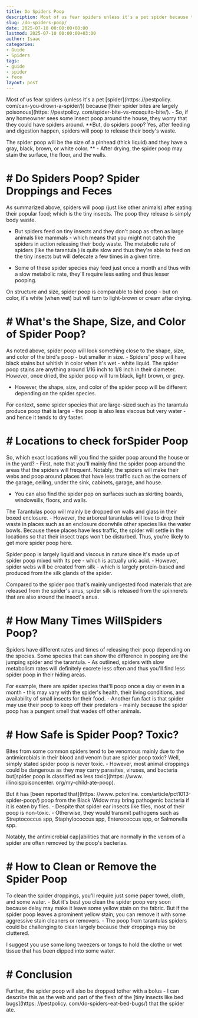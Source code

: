 ```yaml
---
title: Do Spiders Poop
description: Most of us fear spiders unless it's a pet spider because their spider bites are largely poisonous . - So, if any homeowner sees some insect poop around the...
slug: /do-spiders-poop/
date: 2025-07-10 00:00:00+00:00
lastmod: 2025-07-10 00:00:00+03:00
author: Isaac
categories:
- Guide
- Spiders
tags:
- guide
- spider
- fece
layout: post
---
```


Most of us fear spiders (unless it's a pet [spider](https: //pestpolicy. com/can-you-drown-a-spider/)) because [their spider bites are largely poisonous](https: //pestpolicy. com/spider-bite-vs-mosquito-bite/). - So, if any homeowner sees some insect poop around the house, they worry that they could have spiders around. **But, do spiders poop? Yes, after feeding and digestion happen, spiders will poop to release their body's waste.

The spider poop will be the size of a pinhead (thick liquid) and they have a gray, black, brown, or white color. ** - After drying, the spider poop may stain the surface, the floor, and the walls.

# # Do Spiders Poop? Spider Droppings and Feces

As summarized above, spiders will poop (just like other animals) after eating their popular food; which is the tiny insects. The poop they release is simply body waste.

- But spiders feed on tiny insects and they don't poop as often as large animals like mammals - which means that you might not catch the spiders in action releasing their body waste. The metabolic rate of spiders (like the tarantula ) is quite slow and thus they're able to feed on the tiny insects but will defecate a few times in a given time.

- Some of these spider species may feed just once a month and thus with a slow metabolic rate, they'll require less eating and thus lesser pooping.

On structure and size, spider poop is comparable to bird poop - but on color, it's white (when wet) but will turn to light-brown or cream after drying.

# # What's the Shape, Size, and Color of Spider Poop?

As noted above, spider poop will look something close to the shape, size, and color of the bird's poop - but smaller in size. - Spiders' poop will have black stains but whitish in color when it's wet - white liquid. The spider poop stains are anything around 1/16 inch to 1/8 inch in their diameter. However, once dried, the spider poop will turn black, light brown, or grey.

- However, the shape, size, and color of the spider poop will be different depending on the spider species.

For context, some spider species that are large-sized such as the tarantula produce poop that is large - the poop is also less viscous but very water - and hence it tends to dry faster.

# # Locations to check for**Spider Poop**

So, which exact locations will you find the spider poop around the house or in the yard? - First, note that you'll mainly find the spider poop around the areas that the spiders will frequent. Notably, the spiders will make their webs and poop around places that have less traffic such as the corners of the garage, ceiling, under the sink, cabinets, garage, and house.

- You can also find the spider pop on surfaces such as skirting boards, windowsills, floors, and walls.

The Tarantulas poop will mainly be dropped on walls and glass in their boxed enclosure. - However, the arboreal tarantulas will love to drop their waste in places such as an enclosure doorwhile other species like the water bowls. Because these places have less traffic, the spider will settle in the locations so that their insect traps won't be disturbed. Thus, you're likely to get more spider poop here.

Spider poop is largely liquid and viscous in nature since it's made up of spider poop mixed with its pee - which is actually uric acid. - However, spider webs will be created from silk - which is largely protein-based and produced from the silk glands of the spider.

Compared to the spider poo that's mainly undigested food materials that are released from the spider's anus, spider silk is released from the spinnerets that are also around the insect's anus.

# # How Many Times Will**Spiders Poop?**

Spiders have different rates and times of releasing their poop depending on the species. Some species that can show the difference in pooping are the jumping spider and the tarantula. - As outlined, spiders with slow metabolism rates will definitely excrete less often and thus you'll find less spider poop in their hiding areas.

For example, there are spider species that'll poop once a day or even in a month - this may vary with the spider's health, their living conditions, and availability of small insects for their food. - Another fun fact is that spider may use their poop to keep off their predators - mainly because the spider poop has a pungent smell that wades off other animals.

# # How Safe is Spider Poop? Toxic?

Bites from some common spiders tend to be venomous mainly due to the antimicrobials in their blood and venom but are spider poop toxic? Well, simply stated spider poop is never toxic. - However, most animal droppings could be dangerous as they may carry parasites, viruses, and bacteria but[spider poop is classified as less toxic](https: //www. illinoispoisoncenter. org/my-child-ate-poop).

But it has [been reported that](https: //www. pctonline. com/article/pct1013-spider-poop/) poop from the Black Widow may bring pathogenic bacteria if it is eaten by flies. - Despite that spider ear insects like flies, most of their poop is non-toxic. - Otherwise, they would transmit pathogens such as Streptococcus spp, Staphylococcus spp, Enterococcus spp, or Salmonella spp.

Notably, the antimicrobial cap[abilities that are normally in the venom of a spider are often removed by the poop's bacterias.

# # **How to Clean or Remove the Spider Poop**

To clean the spider droppings, you'll require just some paper towel, cloth, and some water. - But it's best you clean the spider poop very soon because delay may make it leave some yellow stain on the fabric. But if the spider poop leaves a prominent yellow stain, you can remove it with some aggressive stain cleaners or removers. - The poop from tarantulas spiders could be challenging to clean largely because their droppings may be cluttered.

I suggest you use some long tweezers or tongs to hold the clothe or wet tissue that has been dipped into some water.

# # Conclusion

Further, the spider poop will also be dropped tother with a bolus - I can describe this as the web and part of the flesh of the [tiny insects like bed bugs](https: //pestpolicy. com/do-spiders-eat-bed-bugs/) that the spider ate.
